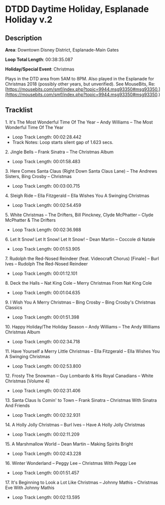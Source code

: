 # DTDD Daytime Holiday, Esplanade Holiday v.2

## Description

**Area**: Downtown Disney District, Esplanade-Main Gates

**Loop Total Length**: 00:38:35.087

**Holiday/Special Event**: Christmas

Plays in the DTD area from 5AM to 8PM. Also played in the Esplanade for Christmas 2018 (possibly other years, but unverified). See MouseBits, Re: [https://mousebits.com/smf/index.php?topic=9944.msg93350#msg93350.](https://mousebits.com/smf/index.php?topic=9944.msg93350#msg93350.)

## Tracklist

1\. It's The Most Wonderful Time Of The Year – Andy Williams – The Most Wonderful Time Of The Year

- Loop Track Length: 00:02:28.442
- Track Notes: Loop starts silent gap of 1.623 secs.

2\. Jingle Bells – Frank Sinatra – The Christmas Album

- Loop Track Length: 00:01:58.483

3\. Here Comes Santa Claus (Right Down Santa Claus Lane) – The Andrews Sisters, Bing Crosby – Christmas

- Loop Track Length: 00:03:00.715

4\. Sleigh Ride – Ella Fitzgerald – Ella Wishes You A Swinging Christmas

- Loop Track Length: 00:02:54.459

5\. White Christmas – The Drifters, Bill Pinckney, Clyde McPhatter – Clyde McPhatter & The Drifters

- Loop Track Length: 00:02:36.988

6\. Let It Snow! Let It Snow! Let It Snow! – Dean Martin – Coccole di Natale

- Loop Track Length: 00:01:53.905

7\. Rudolph the Red-Nosed Reindeer (feat. Videocraft Chorus) [Finale] – Burl Ives – Rudolph The Red-Nosed Reindeer

- Loop Track Length: 00:01:12.101

8\. Deck the Halls – Nat King Cole – Merry Christmas From Nat King Cole

- Loop Track Length: 00:01:04.635

9\. I Wish You A Merry Christmas – Bing Crosby – Bing Crosby's Christmas Classics

- Loop Track Length: 00:01:51.398

10\. Happy Holiday/The Holiday Season – Andy Williams – The Andy Williams Christmas Album

- Loop Track Length: 00:02:34.718

11\. Have Yourself a Merry Little Christmas – Ella Fitzgerald – Ella Wishes You A Swinging Christmas

- Loop Track Length: 00:02:53.800

12\. Frosty The Snowman – Guy Lombardo & His Royal Canadians – White Christmas [Volume 4]

- Loop Track Length: 00:02:31.406

13\. Santa Claus Is Comin' to Town – Frank Sinatra – Christmas With Sinatra And Friends

- Loop Track Length: 00:02:32.931

14\. A Holly Jolly Christmas – Burl Ives – Have A Holly Jolly Christmas

- Loop Track Length: 00:02:11.209

15\. A Marshmallow World – Dean Martin – Making Spirits Bright

- Loop Track Length: 00:02:43.228

16\. Winter Wonderland – Peggy Lee – Christmas With Peggy Lee

- Loop Track Length: 00:01:51.457

17\. It's Beginning to Look a Lot Like Christmas – Johnny Mathis – Christmas Eve With Johnny Mathis

- Loop Track Length: 00:02:13.595
